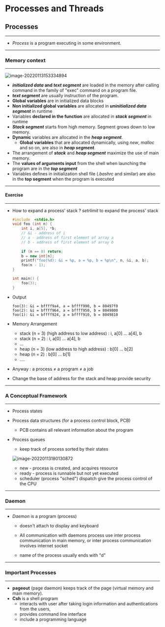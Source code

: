 # Processes and Threads

## Processes

------

- *Process* is a program executing in some environment.

------

### Memory context

------

![image-20220113153334894](C:\Users\Dekr0\AppData\Roaming\Typora\typora-user-images\image-20220113153334894.png)

- ***initialized data* and *text segment*** are loaded in the memory after calling command in the family of "exec" command on a program file.
- ***text segment*** are usually instruction of the program.
- **Global variables** are in initialized data blocks
- **Non initialized global variables** are allocated in ***uninitialized data segment*** in runtime
- Variables **declared in the function** are allocated in ***stack segment*** in runtime
- ***Stack segment*** starts from high memory. Segment grows down to low memory.
- **Dynamic** variables are allocated in the ***heap segment***.
  - **Global variables** that are allocated dynamically, using *new*, *malloc* and so on, are also in ***heap segment***.
- The arrangement of ***stack*** and ***heap segment*** maximize the use of main memory.
- The **values of arguments input** from the shell when launching the program are in the ***top segment***
- Variables defines in initialization shell file (*.bashrc* and similar) are also in the **top segment** when the program is executed

------

#### Exercise

------

- How to expand a process' stack ? *setrlimit* to expand the process' stack

  ```c++
  #include  <stdio.h>
  void foo (int n) {
      int i, a[5], *b;
      // &i - address of i
      // a - address of first element of array a
      // b - address of first element of array b
      
      if (n == 0) return;
      b = new int[n];
      printf("foo(%d): &i = %p, a = %p, b = %p\n", n, &i, a, b);
      foo(n - 1);
  }
  
  int main() {
      foo(3);
  }
  ```

- Output

  ```
  foo(3): &i = bffff9a4, a = bffff990, b = 80497f0
  foo(2): &i = bffff964, a = bffff950, b = 8049800
  foo(1): &i = bffff924, a = bffff910, b = 8049810
  ```

- Memory Arrangement
  - stack (n = 3) (high address to low address) : i, a[0] ... a[4], b 
  - stack (n = 2) : i, a[0] ... a[4], b
  - ...
  - heap (n = 3) (low address to high address) : b[0] ... b[2]
  - heap (n = 2) : b[0] ... b[1]
  - ....

- Anyway : a process  $\neq$ a program $\neq$ a job
- Change the base of address for the stack and heap provide security 

------

### A Conceptual Framework

------

- Process states

- Process data structures (for a process control block, PCB)

  - PCB contains all relevant information about the program

- Process queues

  - keep track of process sorted by their states

  ![image-20220113180130872](C:\Users\Dekr0\AppData\Roaming\Typora\typora-user-images\image-20220113180130872.png)

  - new - process is created, and acquires resource
  - ready - process is runnable but not yet executed
  - scheduler (process "sched") dispatch give the process control of the CPU 

------

### Daemon

------

- *Daemon* is a program (process)

  - doesn't attach to display and keyboard

  - All communication with daemons process use inter process communication in main memory, or inter process communication involves internet socket

  - name of the process usually ends with "d"

------

### Important Processes 

------

- **pageout** (page daemon) keeps track of the page (virtual memory and main memory).
- **Csh** is a shell program 
  - interacts with user after taking login information and authentications from the users,
  - provides command line interface
  - include a programming language

